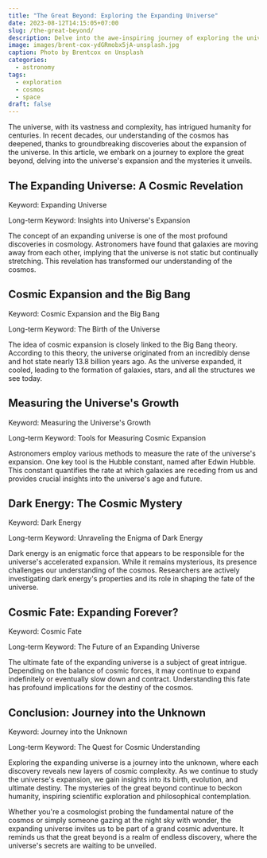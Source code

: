 ```yaml
---
title: "The Great Beyond: Exploring the Expanding Universe"
date: 2023-08-12T14:15:05+07:00
slug: /the-great-beyond/
description: Delve into the awe-inspiring journey of exploring the universe's expansion and the mysteries it unveils.
image: images/brent-cox-ydGRmobx5jA-unsplash.jpg
caption: Photo by Brentcox on Unsplash
categories:
  - astronomy
tags:
  - exploration
  - cosmos
  - space
draft: false
---
```


The universe, with its vastness and complexity, has intrigued humanity for centuries. In recent decades, our understanding of the cosmos has deepened, thanks to groundbreaking discoveries about the expansion of the universe. In this article, we embark on a journey to explore the great beyond, delving into the universe's expansion and the mysteries it unveils.

## The Expanding Universe: A Cosmic Revelation

Keyword: Expanding Universe

Long-term Keyword: Insights into Universe's Expansion

The concept of an expanding universe is one of the most profound discoveries in cosmology. Astronomers have found that galaxies are moving away from each other, implying that the universe is not static but continually stretching. This revelation has transformed our understanding of the cosmos.

## Cosmic Expansion and the Big Bang

Keyword: Cosmic Expansion and the Big Bang

Long-term Keyword: The Birth of the Universe

The idea of cosmic expansion is closely linked to the Big Bang theory. According to this theory, the universe originated from an incredibly dense and hot state nearly 13.8 billion years ago. As the universe expanded, it cooled, leading to the formation of galaxies, stars, and all the structures we see today.

## Measuring the Universe's Growth

Keyword: Measuring the Universe's Growth

Long-term Keyword: Tools for Measuring Cosmic Expansion

Astronomers employ various methods to measure the rate of the universe's expansion. One key tool is the Hubble constant, named after Edwin Hubble. This constant quantifies the rate at which galaxies are receding from us and provides crucial insights into the universe's age and future.

## Dark Energy: The Cosmic Mystery

Keyword: Dark Energy

Long-term Keyword: Unraveling the Enigma of Dark Energy

Dark energy is an enigmatic force that appears to be responsible for the universe's accelerated expansion. While it remains mysterious, its presence challenges our understanding of the cosmos. Researchers are actively investigating dark energy's properties and its role in shaping the fate of the universe.

## Cosmic Fate: Expanding Forever?

Keyword: Cosmic Fate

Long-term Keyword: The Future of an Expanding Universe

The ultimate fate of the expanding universe is a subject of great intrigue. Depending on the balance of cosmic forces, it may continue to expand indefinitely or eventually slow down and contract. Understanding this fate has profound implications for the destiny of the cosmos.

## Conclusion: Journey into the Unknown

Keyword: Journey into the Unknown

Long-term Keyword: The Quest for Cosmic Understanding

Exploring the expanding universe is a journey into the unknown, where each discovery reveals new layers of cosmic complexity. As we continue to study the universe's expansion, we gain insights into its birth, evolution, and ultimate destiny. The mysteries of the great beyond continue to beckon humanity, inspiring scientific exploration and philosophical contemplation.

Whether you're a cosmologist probing the fundamental nature of the cosmos or simply someone gazing at the night sky with wonder, the expanding universe invites us to be part of a grand cosmic adventure. It reminds us that the great beyond is a realm of endless discovery, where the universe's secrets are waiting to be unveiled.

